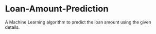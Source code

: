 # Loan-Amount-Prediction
A Machine Learning algorithm to predict the loan amount using the given details.
